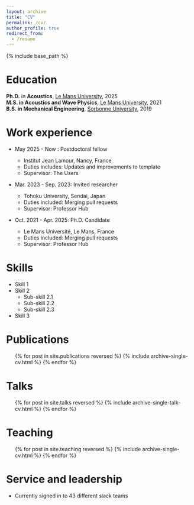 ```yaml
---
layout: archive
title: "CV"
permalink: /cv/
author_profile: true
redirect_from:
  - /resume
---
```


{% include base_path %}

Education
======
 **Ph.D.** in **Acoustics**, [Le Mans University](https://www.univ-lemans.fr/en/index.html), 2025  
 **M.S. in Acoustics and Wave Physics**, [Le Mans University](https://www.univ-lemans.fr/en/index.html), 2021  
 **B.S. in Mechanical Engineering**, [Sorbonne University](https://www.sorbonne-universite.fr/en), 2019


Work experience
======
* May 2025 - Now : Postdoctoral fellow
  * Institut Jean Lamour, Nancy, France
  * Duties includes: Updates and improvements to template
  * Supervisor: The Users
    
* Mar. 2023 - Sep. 2023: Invited researcher
  * Tohoku University, Sendai, Japan
  * Duties included: Merging pull requests
  * Supervisor: Professor Hub

* Oct. 2021 - Apr. 2025: Ph.D. Candidate
  * Le Mans Université, Le Mans, France
  * Duties included: Merging pull requests
  * Supervisor: Professor Hub
  
Skills
======
* Skill 1
* Skill 2
  * Sub-skill 2.1
  * Sub-skill 2.2
  * Sub-skill 2.3
* Skill 3

Publications
======
  <ul>{% for post in site.publications reversed %}
    {% include archive-single-cv.html %}
  {% endfor %}</ul>
  
Talks
======
  <ul>{% for post in site.talks reversed %}
    {% include archive-single-talk-cv.html  %}
  {% endfor %}</ul>
  
Teaching
======
  <ul>{% for post in site.teaching reversed %}
    {% include archive-single-cv.html %}
  {% endfor %}</ul>
  
Service and leadership
======
* Currently signed in to 43 different slack teams
